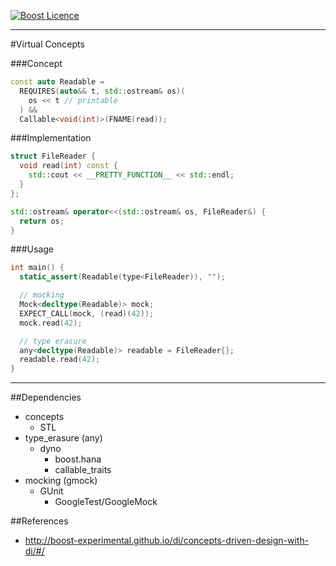 <a href="http://www.boost.org/LICENSE_1_0.txt" target="_blank">![Boost Licence](http://img.shields.io/badge/license-boost-blue.svg)</a>

---------------------------------------

#Virtual Concepts

###Concept
```cpp
const auto Readable =
  REQUIRES(auto&& t, std::ostream& os)(
    os << t // printable
  ) &&
  Callable<void(int)>(FNAME(read));
```

###Implementation
```cpp
struct FileReader {
  void read(int) const {
    std::cout << __PRETTY_FUNCTION__ << std::endl;
  }
};

std::ostream& operator<<(std::ostream& os, FileReader&) {
  return os;
}
```

###Usage
```cpp
int main() {
  static_assert(Readable(type<FileReader)), "");

  // mocking
  Mock<decltype(Readable)> mock;
  EXPECT_CALL(mock, (read)(42));
  mock.read(42);

  // type erasure
  any<decltype(Readable)> readable = FileReader{};
  readable.read(42);
}
```

---

##Dependencies
* concepts
  * STL
* type_erasure (any)
  * dyno
    * boost.hana
    * callable_traits
* mocking (gmock)
  * GUnit
    * GoogleTest/GoogleMock

##References
* http://boost-experimental.github.io/di/concepts-driven-design-with-di/#/

